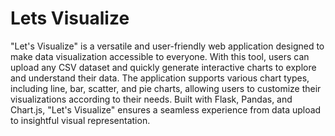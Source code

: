 # Lets Visualize
 "Let's Visualize" is a versatile and user-friendly web application designed to make data visualization accessible to everyone. With this tool, users can upload any CSV dataset and quickly generate interactive charts to explore and understand their data. The application supports various chart types, including line, bar, scatter, and pie charts, allowing users to customize their visualizations according to their needs. Built with Flask, Pandas, and Chart.js, "Let's Visualize" ensures a seamless experience from data upload to insightful visual representation.

